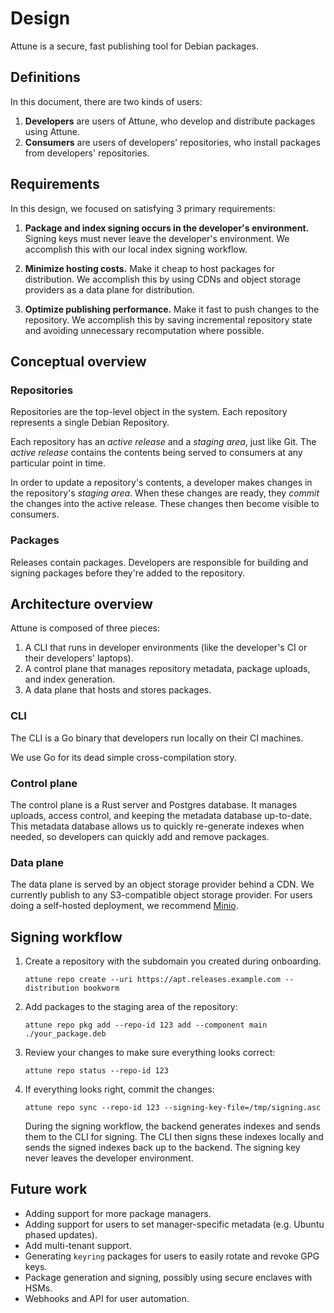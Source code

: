 # Design

Attune is a secure, fast publishing tool for Debian packages.

## Definitions

In this document, there are two kinds of users:

1. **Developers** are users of Attune, who develop and distribute packages using Attune.
2. **Consumers** are users of developers' repositories, who install packages from developers' repositories.

## Requirements

In this design, we focused on satisfying 3 primary requirements:

1. **Package and index signing occurs in the developer's environment.** Signing keys must never leave the developer's environment. We accomplish this with our local index signing workflow.

2. **Minimize hosting costs.** Make it cheap to host packages for distribution. We accomplish this by using CDNs and object storage providers as a data plane for distribution.

3. **Optimize publishing performance.** Make it fast to push changes to the repository. We accomplish this by saving incremental repository state and avoiding unnecessary recomputation where possible.

## Conceptual overview

### Repositories

Repositories are the top-level object in the system. Each repository represents a single Debian Repository.

Each repository has an _active release_ and a _staging area_, just like Git. The _active release_ contains the contents being served to consumers at any particular point in time.

In order to update a repository's contents, a developer makes changes in the repository's _staging area_. When these changes are ready, they _commit_ the changes into the active release. These changes then become visible to consumers.

### Packages

Releases contain packages. Developers are responsible for building and signing packages before they're added to the repository.

## Architecture overview

Attune is composed of three pieces:

1. A CLI that runs in developer environments (like the developer's CI or their developers' laptops).
2. A control plane that manages repository metadata, package uploads, and index generation.
3. A data plane that hosts and stores packages.

### CLI

The CLI is a Go binary that developers run locally on their CI machines.

We use Go for its dead simple cross-compilation story.

### Control plane

The control plane is a Rust server and Postgres database. It manages uploads, access control, and keeping the metadata database up-to-date. This metadata database allows us to quickly re-generate indexes when needed, so developers can quickly add and remove packages.

### Data plane

The data plane is served by an object storage provider behind a CDN. We currently publish to any S3-compatible object storage provider. For users doing a self-hosted deployment, we recommend [Minio](https://min.io/).

## Signing workflow

1. Create a repository with the subdomain you created during onboarding.
   ```
   attune repo create --uri https://apt.releases.example.com --distribution bookworm
   ```

3. Add packages to the staging area of the repository:
   ```
   attune repo pkg add --repo-id 123 add --component main ./your_package.deb
   ```

4. Review your changes to make sure everything looks correct:
   ```
   attune repo status --repo-id 123
   ```

5. If everything looks right, commit the changes:
   ```
   attune repo sync --repo-id 123 --signing-key-file=/tmp/signing.asc
   ```
   During the signing workflow, the backend generates indexes and sends them to the CLI for signing. The CLI then signs these indexes locally and sends the signed indexes back up to the backend. The signing key never leaves the developer environment.

## Future work

- Adding support for more package managers.
- Adding support for users to set manager-specific metadata (e.g. Ubuntu phased updates).
- Add multi-tenant support.
- Generating `keyring` packages for users to easily rotate and revoke GPG keys.
- Package generation and signing, possibly using secure enclaves with HSMs.
- Webhooks and API for user automation.
